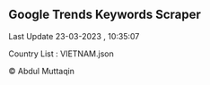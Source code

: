

## Google Trends Keywords Scraper 
 
Last Update 23-03-2023 , 10:35:07

Country List :
VIETNAM.json



© Abdul Muttaqin 
